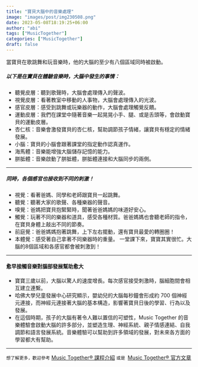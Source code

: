 ```yaml
---
title: "寶貝大腦中的音樂處理"
image: "images/post/img230508.png"
date: 2023-05-08T18:19:25+06:00
author: "abi"
tags: ["MusicTogether"]
categories: ["MusicTogether"]
draft: false
---
```


當寶貝在歌跳舞和玩音樂時，他的大腦的至少有八個區域同時被啟動。

##### 以下是在寶貝在體驗音樂時，大腦中發生的事情：
* 聽覺皮層：聽到歌聲時，大腦會處理傳入的聲波。
* 視覺皮層：看著教室中移動的人事物，大腦會處理傳入的光波。
* 感官皮層：感受到跳舞或玩樂器的動作，大腦會處理觸覺反饋。
* 運動皮層：我們在課堂中隨著音樂一起晃晃小手、腿、或是舌頭等，會啟動寶貝的運動皮層。
* 杏仁核：音樂會激發寶貝的杏仁核，幫助調節孩子情緒，讓寶貝有穩定的情緒發展。
* 小腦：寶貝的小腦會跟著課堂的指定動作認真運作。
* 海馬體：音樂能增強大腦儲存記憶的能力。
* 胼胝體：音樂啟動了胼胝體，胼胝體連接和大腦同步的兩側。
---

##### 同時，各個感官也接收到不同的刺激！
* 視覺：看著爸媽、同學和老師跟寶貝一起跳舞。
* 聽覺：聽著大家的歌聲、各種樂器的聲音。
* 嗅覺：爸媽把寶貝抱緊緊時，聞著爸爸媽媽的味道好安心。
* 觸覺：玩著不同的樂器和道具，感受各種材質。爸爸媽媽也會聽老師的指令，在寶貝身體上敲出不同的節奏。
* 前庭覺：爸爸媽媽抱著跳舞，上下左右擺動，還有寶貝最愛的轉圈圈！
* 本體覺：感受著自己拿著不同樂器時的重量。 一堂課下來，寶寶其實很忙。大腦的8個區域和各感官都會被刺激到！
---

#### 愈早接觸音樂對腦部發展幫助愈大
* 寶寶三歲以前，大腦以驚人的速度增長。每次感官接受刺激時，腦細胞間會相互建立連繫。
* 哈佛大學兒童發展中心研究顯示，嬰幼兒的大腦每秒鐘會形成約 700 個神經元連接，而神經元連接著大腦的基本構造，影響著寶貝日後的學習、行為以及發展。
* 在這個時期，孩子的大腦有著令人難以置信的可塑性，Music Together 的音樂體驗會啟動大腦的許多部分，並塑造生理、神經系統、親子情感連結、自我調節和語言發展系統。音樂體驗可以幫助到許多領域的發展，對未來各方面的學習都大有幫助。
---

`想了解更多，歡迎參考` [Music Together® 課程介紹](https://topseducation.com/mt/) `或是 `[Music Together® 官方文章](https://www.musictogether.com/blog/whats-happening-in-babies-brains-during-music-experiences-big-things/)